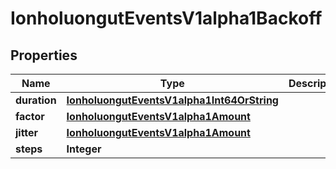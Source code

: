 

# IonholuongutEventsV1alpha1Backoff


## Properties

Name | Type | Description | Notes
------------ | ------------- | ------------- | -------------
**duration** | [**IonholuongutEventsV1alpha1Int64OrString**](IonholuongutEventsV1alpha1Int64OrString.md) |  |  [optional]
**factor** | [**IonholuongutEventsV1alpha1Amount**](IonholuongutEventsV1alpha1Amount.md) |  |  [optional]
**jitter** | [**IonholuongutEventsV1alpha1Amount**](IonholuongutEventsV1alpha1Amount.md) |  |  [optional]
**steps** | **Integer** |  |  [optional]



